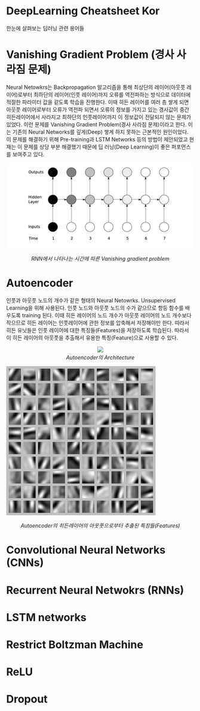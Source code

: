 # DeepLearning Cheatsheet Kor
한눈에 살펴보는 딥러닝 관련 용어들
# Vanishing Gradient Problem (경사 사라짐 문제)
Neural Netowkrs는 Backpropagation 알고리즘을 통해 최상단의 레이어(아웃풋 레이어)로부터 최하단의 레이어(인풋 레이어)까지 오류를 역전파하는 방식으로 데이터에 적절한 파라미터 값을 같도록 학습을 진행한다. 이때 히든 레이어를 여러 층 쌓게 되면 아웃풋 레이어로부터 오류가 역전파 되면서 오류의 정보를 가지고 있는 경사값이 중간 히든레이어에서 사라지고 최하단의 인풋레이어까지 이 정보값이 전달되지 않는 문제가 있었다. 이런 문제를 Vanishing Gradient Problem(경사 사라짐 문제)이라고 한다. 이는 기존의 Neural Networks를 깊게(Deep) 쌓게 하지 못하는 근본적인 원인이었다. 이 문제를 해결하기 위해 Pre-training과 LSTM Networks 등의 방법이 제안되었고 현재는 이 문제를 상당 부분 해결했기 때문에 딥 러닝(Deep Learning)이 좋은 퍼포먼스를 보여주고 있다. 

![alt tag](/images/vanishing_gradient_problem.png)
<p align="center">
<i>RNN에서 나타나는 시간에 따른 Vanishing gradient problem</i>
</p>

# Autoencoder
인풋과 아웃풋 노드의 개수가 같은 형태의 Neural Netowrks. Unsupervised Learning을 위해 사용된다. 인풋 노드와 아웃풋 노드의 수가 같으므로 항등 함수를 배우도록 training 된다. 이때 히든 레이어의 노드 개수가 아웃풋 레이어의 노드 개수보다 작으므로 히든 레이어는 인풋레이어에 관한 정보를 압축해서 저장해야만 한다. 따라서 히든 유닛들은 인풋 레이어에 대한 특징들(Features)을 저장하도록 학습된다. 따라서 이 히든 레이어의 아웃풋을 추출해서 유용한 특징(Feature)으로 사용할 수 있다.

<p align="center">
<img src="https://raw.githubusercontent.com/solaris33/DeepLearning_Cheatsheet_Kor/master/images/autoencoder_architecture.png">
<br>
<i>Autoencoder의 Architecture</i>
</p>

![alt tag](/images/autoencoder_features.png)
<p align="center">
<i>Autoencoder의 히든레이어의 아웃풋으로부터 추출된 특징들(Features)</i>
</p>


# Convolutional Neural Networks (CNNs)

# Recurrent Neural Netwokrs (RNNs)

# LSTM networks

# Restrict Boltzman Machine

# ReLU

# Dropout

